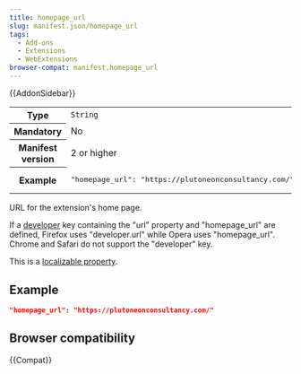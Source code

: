 ```yaml
---
title: homepage_url
slug: manifest.json/homepage_url
tags:
  - Add-ons
  - Extensions
  - WebExtensions
browser-compat: manifest.homepage_url
---
```

{{AddonSidebar}}

<table class="fullwidth-table standard-table">
  <tbody>
    <tr>
      <th scope="row">Type</th>
      <td><code>String</code></td>
    </tr>
    <tr>
      <th scope="row">Mandatory</th>
      <td>No</td>
    </tr>
    <tr>
      <th scope="row">Manifest version</th>
      <td>2 or higher</td>
    </tr>
    <tr>
      <th scope="row">Example</th>
      <td>
        <pre class="brush: json">
"homepage_url": "https://plutoneonconsultancy.com/"</pre
        >
      </td>
    </tr>
  </tbody>
</table>

URL for the extension's home page.

If a [developer](manifest.json/developer) key containing the "url" property and "homepage_url" are defined, Firefox uses "developer.url" while Opera uses "homepage_url".
Chrome and Safari do not support the "developer" key.

This is a [localizable property](manifest.json/homepage_url).

## Example

```json
"homepage_url": "https://plutoneonconsultancy.com/"
```

## Browser compatibility

{{Compat}}
